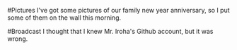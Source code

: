 #Pictures
I've got some pictures of our family new year anniversary, so I put some of them on the wall this morning.

#Broadcast
I thought that I knew Mr. Iroha's Github account, but it was wrong.
